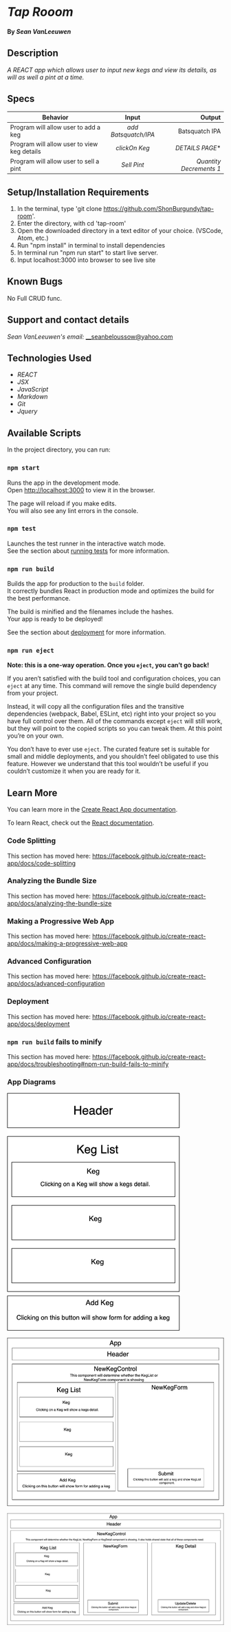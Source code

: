 # _Tap Rooom_


#### By _**Sean VanLeeuwen**_

## Description

_A REACT app which allows user to input new kegs and view its details, as will as well a pint at a time._

## Specs

| Behavior      | Input        | Output  |
| ------------- |:-------------:| -----:|
|  Program will allow user to add a keg | *add* *Batsquatch/IPA* | Batsquatch IPA |
|  Program will allow user to view keg details | *clickOn Keg* | *DETAILS PAGE** |
|  Program will allow user to sell a pint | *Sell Pint*  | *Quantity Decrements 1* |


## Setup/Installation Requirements

1. In the terminal, type 'git clone https://github.com/ShonBurgundy/tap-room'.
1. Enter the directory, with cd 'tap-room' 
1. Open the downloaded directory in a text editor of your choice.
  (VSCode, Atom, etc.) 
1. Run "npm install" in terminal to install dependencies
1. In terminal run  "npm run start" to start live server.
1. Input localhost:3000 into browser to see live site

## Known Bugs

No Full CRUD func.

## Support and contact details

_Sean VanLeeuwen's email:_
__seanbeloussow@yahoo.com

## Technologies Used

* _REACT_
* _JSX_
* _JavaScript_
* _Markdown_
* _Git_
* _Jquery_

## Available Scripts

In the project directory, you can run:

### `npm start`

Runs the app in the development mode.<br />
Open [http://localhost:3000](http://localhost:3000) to view it in the browser.

The page will reload if you make edits.<br />
You will also see any lint errors in the console.

### `npm test`

Launches the test runner in the interactive watch mode.<br />
See the section about [running tests](https://facebook.github.io/create-react-app/docs/running-tests) for more information.

### `npm run build`

Builds the app for production to the `build` folder.<br />
It correctly bundles React in production mode and optimizes the build for the best performance.

The build is minified and the filenames include the hashes.<br />
Your app is ready to be deployed!

See the section about [deployment](https://facebook.github.io/create-react-app/docs/deployment) for more information.

### `npm run eject`

**Note: this is a one-way operation. Once you `eject`, you can’t go back!**

If you aren’t satisfied with the build tool and configuration choices, you can `eject` at any time. This command will remove the single build dependency from your project.

Instead, it will copy all the configuration files and the transitive dependencies (webpack, Babel, ESLint, etc) right into your project so you have full control over them. All of the commands except `eject` will still work, but they will point to the copied scripts so you can tweak them. At this point you’re on your own.

You don’t have to ever use `eject`. The curated feature set is suitable for small and middle deployments, and you shouldn’t feel obligated to use this feature. However we understand that this tool wouldn’t be useful if you couldn’t customize it when you are ready for it.

## Learn More

You can learn more in the [Create React App documentation](https://facebook.github.io/create-react-app/docs/getting-started).

To learn React, check out the [React documentation](https://reactjs.org/).

### Code Splitting

This section has moved here: https://facebook.github.io/create-react-app/docs/code-splitting

### Analyzing the Bundle Size

This section has moved here: https://facebook.github.io/create-react-app/docs/analyzing-the-bundle-size

### Making a Progressive Web App

This section has moved here: https://facebook.github.io/create-react-app/docs/making-a-progressive-web-app

### Advanced Configuration

This section has moved here: https://facebook.github.io/create-react-app/docs/advanced-configuration

### Deployment

This section has moved here: https://facebook.github.io/create-react-app/docs/deployment

### `npm run build` fails to minify

This section has moved here: https://facebook.github.io/create-react-app/docs/troubleshooting#npm-run-build-fails-to-minify

### App Diagrams

![App Layout](./img/Tap-Diagram1.png)

![App Layout](./img/Tap-Diagram2.png)

![App Layout](./img/Tap-Diagram3.png)

